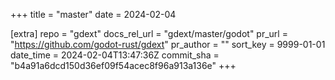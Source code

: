 +++
title = "master"
date = 2024-02-04

[extra]
repo = "gdext"
docs_rel_url = "gdext/master/godot"
pr_url = "https://github.com/godot-rust/gdext"
pr_author = ""
sort_key = 9999-01-01
date_time = 2024-02-04T13:47:36Z
commit_sha = "b4a91a6dcd150d36ef09f54acec8f96a913a136e"
+++


